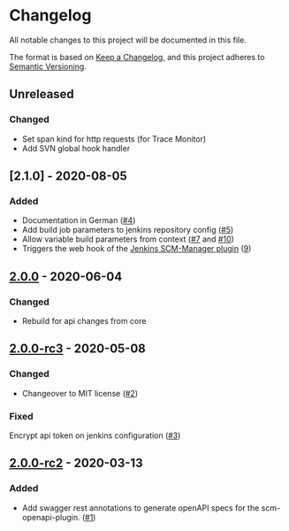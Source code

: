 # Changelog
All notable changes to this project will be documented in this file.

The format is based on [Keep a Changelog](https://keepachangelog.com/en/1.0.0/),
and this project adheres to [Semantic Versioning](https://semver.org/spec/v2.0.0.html).

## Unreleased
### Changed
- Set span kind for http requests (for Trace Monitor)
- Add SVN global hook handler

## [2.1.0] - 2020-08-05
### Added
- Documentation in German ([#4](https://github.com/scm-manager/scm-jenkins-plugin/pull/4))
- Add build job parameters to jenkins repository config ([#5](https://github.com/scm-manager/scm-jenkins-plugin/pull/5))
- Allow variable build parameters from context ([#7](https://github.com/scm-manager/scm-jenkins-plugin/pull/7) and [#10](https://github.com/scm-manager/scm-jenkins-plugin/pull/10))
- Triggers the web hook of the [Jenkins SCM-Manager plugin](https://github.com/jenkinsci/scm-manager-plugin) ([9](https://github.com/scm-manager/scm-jenkins-plugin/pull/9))

## [2.0.0] - 2020-06-04
### Changed
- Rebuild for api changes from core

## [2.0.0-rc3] - 2020-05-08
### Changed
- Changeover to MIT license ([#2](https://github.com/scm-manager/scm-jenkins-plugin/pull/2))

### Fixed
Encrypt api token on jenkins configuration ([#3](https://github.com/scm-manager/scm-jenkins-plugin/pull/3))

## [2.0.0-rc2] - 2020-03-13
### Added
- Add swagger rest annotations to generate openAPI specs for the scm-openapi-plugin. ([#1](https://github.com/scm-manager/scm-jenkins-plugin/pull/1))

[2.0.0]: https://github.com/scm-manager/scm-jenkins-plugin/releases/tag/2.0.0
[2.0.0-rc3]: https://github.com/scm-manager/scm-jenkins-plugin/releases/tag/2.0.0-rc3
[2.0.0-rc2]: https://github.com/scm-manager/scm-jenkins-plugin/releases/tag/2.0.0-rc2
